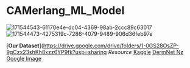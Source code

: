 # CAMerlang_ML_Model
![171544543-61170e4e-dc04-4369-98ab-2ccc89c63017](https://user-images.githubusercontent.com/99570559/173173527-024405e3-621f-4e6a-a4cd-b40092056a84.png)
![171544473-4275319c-7286-4079-9489-906d36feb97e](https://user-images.githubusercontent.com/99570559/173173538-8294a545-82e1-44fa-9658-6641d3f25425.png)


[**Our Dataset**](https://drive.google.com/drive/folders/1-0GS28OsZP-9gCzx23shKh8xzz6YP9fk?usp=sharing
*Resource*
[Kaggle](https://www.kaggle.com/datasets/rutviklathiyateksun/acne-grading-classificationdataset/code)
[DermNet Nz](https://dermnetnz.org/image-library)
[Google Image](https://www.google.com/search?q=jerawat+dan+komedo&tbm=isch&ved=2ahUKEwjc4_CY_af4AhVZFLcAHeC8C9AQ2-cCegQIABAA&oq=jerawat+dan+kom&gs_lcp=CgNpbWcQARgAMgUIABCABDIGCAAQHhAFMgYIABAeEAUyBggAEB4QBTIGCAAQHhAFMgYIABAeEAUyBggAEB4QBTIGCAAQHhAFMgYIABAeEAUyBggAEB4QBToECAAQEzoECCMQJzoECAAQAzoICAAQgAQQsQM6CAgAELEDEIMBOgsIABCABBCxAxCDAVCtCFjeLWCSNWgAcAB4AIAB1gGIAYEIkgEGMTUuMC4xmAEAoAEBqgELZ3dzLXdpei1pbWfAAQE&sclient=img&ei=lOSlYtzJI9mo3LUP4PmugA0&bih=648&biw=1280&rlz=1C1CHBD_idID880ID880)
